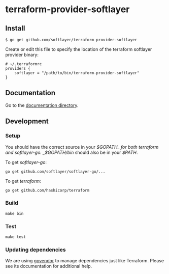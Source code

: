 # terraform-provider-softlayer

## Install

```
$ go get github.com/softlayer/terraform-provider-softlayer
```

Create or edit this file to specify the location of the terraform softlayer provider binary:

```
# ~/.terraformrc
providers {
    softlayer = "/path/to/bin/terraform-provider-softlayer"
}
```

## Documentation

Go to the [documentation directory](docs/).

## Development

### Setup

You should have the correct source in your _$GOPATH_ for both terraform and softlayer-go. _$GOPATH/bin_ should also be in your _$PATH_.

To get _softlayer-go_:

```
go get github.com/softlayer/softlayer-go/...
```

To get _terraform_:

```
go get github.com/hashicorp/terraform
```

### Build

```
make bin
```

### Test

```
make test
```

### Updating dependencies

We are using [govendor](https://github.com/kardianos/govendor) to manage dependencies just like Terraform. Please see its documentation for additional help.
